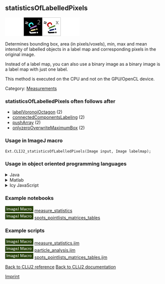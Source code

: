 ## statisticsOfLabelledPixels
<img src="images/mini_empty_logo.png"/><img src="images/mini_clij2_logo.png"/><img src="images/mini_clijx_logo.png"/><img src="images/mini_empty_logo.png"/>

Determines bounding box, area (in pixels/voxels), min, max and mean intensity 
 of labelled objects in a label map and corresponding pixels in the original image. 

Instead of a label map, you can also use a binary image as a binary image is a label map with just one label.

This method is executed on the CPU and not on the GPU/OpenCL device.

Category: [Measurements](https://clij.github.io/clij2-docs/reference__measurement)

### statisticsOfLabelledPixels often follows after
* <a href="reference_labelVoronoiOctagon">labelVoronoiOctagon</a> (2)
* <a href="reference_connectedComponentsLabeling">connectedComponentsLabeling</a> (2)
* <a href="reference_pushArray">pushArray</a> (2)
* <a href="reference_onlyzeroOverwriteMaximumBox">onlyzeroOverwriteMaximumBox</a> (2)


### Usage in ImageJ macro
```
Ext.CLIJ2_statisticsOfLabelledPixels(Image input, Image labelmap);
```


### Usage in object oriented programming languages



<details>

<summary>
Java
</summary>
<pre class="highlight">// init CLIJ and GPU
import net.haesleinhuepf.clij2.CLIJ2;
import net.haesleinhuepf.clij.clearcl.ClearCLBuffer;
CLIJ2 clij2 = CLIJ2.getInstance();

// get input parameters
ClearCLBuffer input = clij2.push(inputImagePlus);
ClearCLBuffer labelmap = clij2.push(labelmapImagePlus);
</pre>

<pre class="highlight">
// Execute operation on GPU
double[][] resultStatisticsOfLabelledPixels = clij2.statisticsOfLabelledPixels(input, labelmap);
</pre>

<pre class="highlight">
// show result
System.out.println(resultStatisticsOfLabelledPixels);

// cleanup memory on GPU
clij2.release(input);
clij2.release(labelmap);
</pre>

</details>



<details>

<summary>
Matlab
</summary>
<pre class="highlight">% init CLIJ and GPU
clij2 = init_clatlab();

% get input parameters
input = clij2.pushMat(input_matrix);
labelmap = clij2.pushMat(labelmap_matrix);
</pre>

<pre class="highlight">
% Execute operation on GPU
double[][] resultStatisticsOfLabelledPixels = clij2.statisticsOfLabelledPixels(input, labelmap);
</pre>

<pre class="highlight">
% show result
System.out.println(resultStatisticsOfLabelledPixels);

% cleanup memory on GPU
clij2.release(input);
clij2.release(labelmap);
</pre>

</details>



<details>

<summary>
Icy JavaScript
</summary>
<pre class="highlight">// init CLIJ and GPU
importClass(net.haesleinhuepf.clicy.CLICY);
importClass(Packages.icy.main.Icy);

clij2 = CLICY.getInstance();

// get input parameters
input_sequence = getSequence();
input = clij2.pushSequence(input_sequence);
labelmap_sequence = getSequence();
labelmap = clij2.pushSequence(labelmap_sequence);
</pre>

<pre class="highlight">
// Execute operation on GPU
double[][] resultStatisticsOfLabelledPixels = clij2.statisticsOfLabelledPixels(input, labelmap);
</pre>

<pre class="highlight">
// show result
System.out.println(resultStatisticsOfLabelledPixels);

// cleanup memory on GPU
clij2.release(input);
clij2.release(labelmap);
</pre>

</details>





### Example notebooks
<a href="https://clij.github.io/clij2-docs/md/measure_statistics"><img src="images/language_macro.png" height="20"/></a> [measure_statistics](https://clij.github.io/clij2-docs/md/measure_statistics)  
<a href="https://clij.github.io/clij2-docs/md/spots_pointlists_matrices_tables"><img src="images/language_macro.png" height="20"/></a> [spots_pointlists_matrices_tables](https://clij.github.io/clij2-docs/md/spots_pointlists_matrices_tables)  




### Example scripts
<a href="https://github.com/clij/clij2-docs/blob/master/src/main/macro/measure_statistics.ijm"><img src="images/language_macro.png" height="20"/></a> [measure_statistics.ijm](https://github.com/clij/clij2-docs/blob/master/src/main/macro/measure_statistics.ijm)  
<a href="https://github.com/clij/clij2-docs/blob/master/src/main/macro/particle_analysis.ijm"><img src="images/language_macro.png" height="20"/></a> [particle_analysis.ijm](https://github.com/clij/clij2-docs/blob/master/src/main/macro/particle_analysis.ijm)  
<a href="https://github.com/clij/clij2-docs/blob/master/src/main/macro/spots_pointlists_matrices_tables.ijm"><img src="images/language_macro.png" height="20"/></a> [spots_pointlists_matrices_tables.ijm](https://github.com/clij/clij2-docs/blob/master/src/main/macro/spots_pointlists_matrices_tables.ijm)  


[Back to CLIJ2 reference](https://clij.github.io/clij2-docs/reference)
[Back to CLIJ2 documentation](https://clij.github.io/clij2-docs)

[Imprint](https://clij.github.io/imprint)
